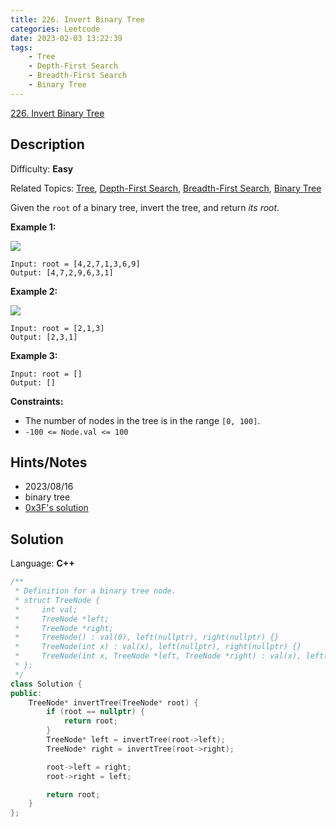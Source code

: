 ```yaml
---
title: 226. Invert Binary Tree
categories: Leetcode
date: 2023-02-03 13:22:39
tags:
    - Tree
    - Depth-First Search
    - Breadth-First Search
    - Binary Tree
---
```


[226\. Invert Binary Tree](https://leetcode.com/problems/invert-binary-tree/)

## Description

Difficulty: **Easy**

Related Topics: [Tree](https://leetcode.com/tag/tree/), [Depth-First Search](https://leetcode.com/tag/depth-first-search/), [Breadth-First Search](https://leetcode.com/tag/breadth-first-search/), [Binary Tree](https://leetcode.com/tag/binary-tree/)

Given the `root` of a binary tree, invert the tree, and return _its root_.

**Example 1:**

![](https://assets.leetcode.com/uploads/2021/03/14/invert1-tree.jpg)

```text
Input: root = [4,2,7,1,3,6,9]
Output: [4,7,2,9,6,3,1]
```

**Example 2:**

![](https://assets.leetcode.com/uploads/2021/03/14/invert2-tree.jpg)

```text
Input: root = [2,1,3]
Output: [2,3,1]
```

**Example 3:**

```text
Input: root = []
Output: []
```

**Constraints:**

* The number of nodes in the tree is in the range `[0, 100]`.
* `-100 <= Node.val <= 100`

## Hints/Notes

* 2023/08/16
* binary tree
* [0x3F's solution](https://leetcode.cn/problems/invert-binary-tree/solutions/2713610/shi-pin-shen-ru-li-jie-di-gui-pythonjava-zhqh/)

## Solution

Language: **C++**

```C++
/**
 * Definition for a binary tree node.
 * struct TreeNode {
 *     int val;
 *     TreeNode *left;
 *     TreeNode *right;
 *     TreeNode() : val(0), left(nullptr), right(nullptr) {}
 *     TreeNode(int x) : val(x), left(nullptr), right(nullptr) {}
 *     TreeNode(int x, TreeNode *left, TreeNode *right) : val(x), left(left), right(right) {}
 * };
 */
class Solution {
public:
    TreeNode* invertTree(TreeNode* root) {
        if (root == nullptr) {
            return root;
        }
        TreeNode* left = invertTree(root->left);
        TreeNode* right = invertTree(root->right);

        root->left = right;
        root->right = left;

        return root;
    }
};
```
